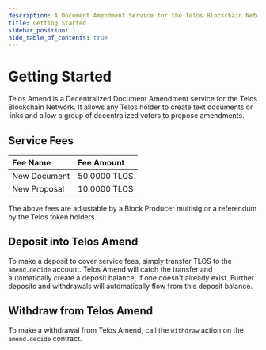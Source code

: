 ```yaml
---
description: A Document Amendment Service for the Telos Blockchain Network
title: Getting Started
sidebar_position: 1
hide_table_of_contents: true
---
```


# Getting Started

Telos Amend is a Decentralized Document Amendment service for the Telos Blockchain Network. It allows any Telos holder to create text documents or links and allow a group of decentralized voters to propose amendments.

## Service Fees

| Fee Name | Fee Amount |
| :--- | :--- |
| New Document | 50.0000 TLOS |
| New Proposal | 10.0000 TLOS |

The above fees are adjustable by a Block Producer multisig or a referendum by the Telos token holders.

## Deposit into Telos Amend

To make a deposit to cover service fees, simply transfer TLOS to the `amend.decide` account. Telos Amend will catch the transfer and automatically create a deposit balance, if one doesn't already exist. Further deposits and withdrawals will automatically flow from this deposit balance.

## Withdraw from Telos Amend

To make a withdrawal from Telos Amend, call the `withdraw` action on the `amend.decide` contract.

